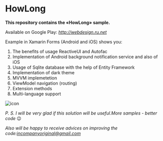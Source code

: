 # HowLong
**This repository contains the «HowLong» sample.**

Available on Google Play: _http://webdesign.ru.net_


Example in Xamarin Forms (Android and iOS) shows you:

1.	The benefits of usage ReactiveUI and Autofac
2.	Implementation of Android background notification service and also of iOS
3.	Usage of Sqlite database with the help of Entity Framework
4.	Implementation of dark theme
5.	MVVM implemetetion
6.	ViewModel navigation (routing)
7.  Extension methods
8.  Multi-language support

![icon](https://github.com/mak100un/HowLong/blob/master/Images/squareIcon.png)

_P. S. I will be very glad if this solution will be useful.More samples - better code_ 😉

_Also will be happy to receive advices on improving the code:<incompanyoriginal@gmail.com>_




